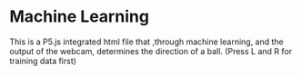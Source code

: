 # Machine Learning
 This is a P5.js integrated html file that ,through machine learning, and the output of the webcam, determines the direction of a ball. (Press L and R for training data first)
